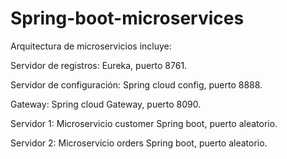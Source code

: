# Spring-boot-microservices 
Arquitectura de microservicios incluye:

Servidor de registros: Eureka, puerto 8761.

Servidor de configuración: Spring cloud config, puerto 8888.

Gateway: Spring cloud Gateway, puerto 8090.

Servidor 1: Microservicio customer Spring boot, puerto aleatorio.

Servidor 2: Microservicio orders Spring boot, puerto aleatorio.

